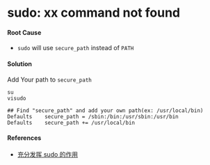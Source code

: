 # sudo: xx command not found

#### Root Cause
* `sudo` will use `secure_path` instead of `PATH`

#### Solution

Add Your path to `secure_path`

    su
    visudo

    ## Find "secure_path" and add your own path(ex: /usr/local/bin)
    Defaults    secure_path = /sbin:/bin:/usr/sbin:/usr/bin
    Defaults    secure_path += /usr/local/bin


#### References
* [充分发挥 sudo 的作用](http://www.ibm.com/developerworks/cn/aix/library/au-sudo/index.html)
